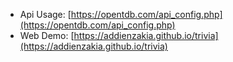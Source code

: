 - Api Usage: [https://opentdb.com/api_config.php](https://opentdb.com/api_config.php)
- Web Demo: [https://addienzakia.github.io/trivia](https://addienzakia.github.io/trivia)
